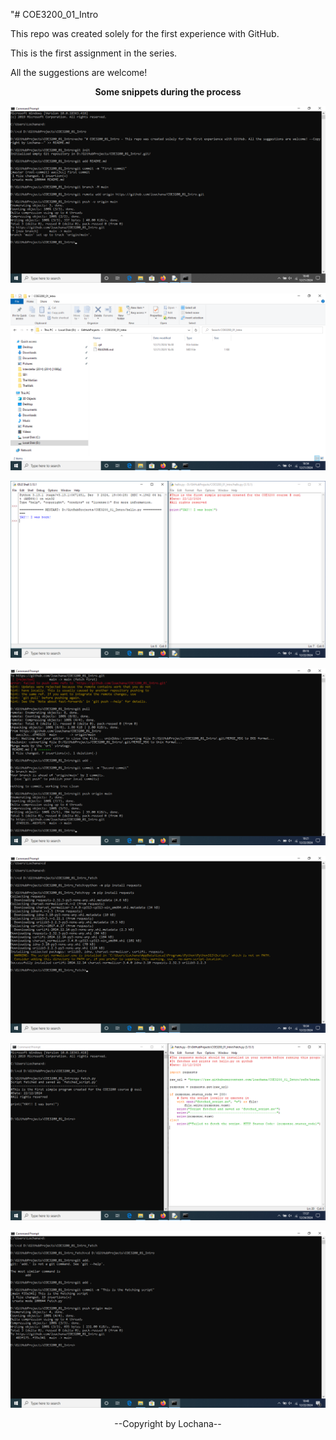 "# COE3200_01_Intro

This repo was created solely for the first experience with GitHub.

This is the first assignment in the series.

All the suggestions are welcome! 

<p align="center"><strong>Some snippets during the process</strong></p>

![1](README.md_was_created.png)

![2](Repo_dir.png)

![3](Py_print.png)

![4](Push_hello.png)

![5](Req_install.png)

![6](Fetch_code_result.png)

![7](Push_fetch.png)

<p align="center">--Copyright by Lochana--</p>

